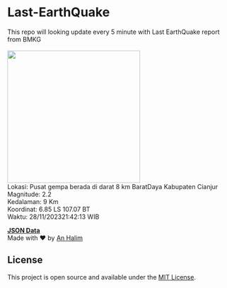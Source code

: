 # Last-EarthQuake
This repo will looking update every 5 minute with Last EarthQuake report from BMKG
<br>
<br>
<img src="https://static.bmkg.go.id/20231128214213.mmi.jpg" width="300"/>
<br>
Lokasi: Pusat gempa berada di darat 8 km BaratDaya Kabupaten Cianjur <br>
Magnitude: 2.2 <br>
Kedalaman: 9 Km <br>
Koordinat: 6.85 LS 107.07 BT <br>
Waktu: 28/11/202321:42:13 WIB <br>

<a href="./data/data.json">**JSON Data**</a>
<br>
Made with ❤️ by <a href="https://github.com/an-halim">An Halim</a>
## License

This project is open source and available under the [MIT License](LICENSE).
